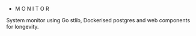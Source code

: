 * M O N I T O R

System monitor using Go stlib, Dockerised postgres and web components for longevity.
